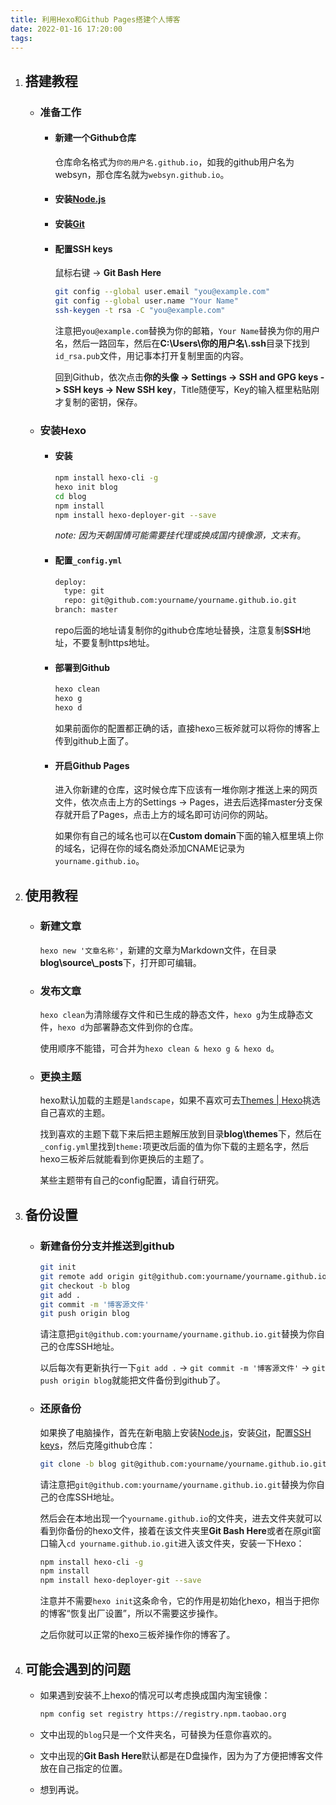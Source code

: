 ```yaml
---
title: 利用Hexo和Github Pages搭建个人博客
date: 2022-01-16 17:20:00
tags:
---
```


1. ## 搭建教程
   
   + ### 准备工作
     
     + #### 新建一个Github仓库
       
       仓库命名格式为`你的用户名.github.io`，如我的github用户名为websyn，那仓库名就为`websyn.github.io`。
     
     + #### 安装[Node.js](https://nodejs.org/zh-cn/)
     
     + #### 安装[Git](https://git-scm.com/)
     
     + #### 配置SSH keys
       
       鼠标右键 -> **Git Bash Here**
       
       ```bash
       git config --global user.email "you@example.com"
       git config --global user.name "Your Name"
       ssh-keygen -t rsa -C "you@example.com"
       ```
       
       注意把`you@example.com`替换为你的邮箱，`Your Name`替换为你的用户名，然后一路回车，然后在**C:\Users\你的用户名\\.ssh**目录下找到`id_rsa.pub`文件，用记事本打开复制里面的内容。
       
       回到Github，依次点击**你的头像 -> Settings -> SSH and GPG keys -> SSH keys -> New SSH key**，Title随便写，Key的输入框里粘贴刚才复制的密钥，保存。
   
   + ### 安装Hexo
     
     + #### 安装
       
       ```bash
       npm install hexo-cli -g
       hexo init blog
       cd blog
       npm install
       npm install hexo-deployer-git --save
       ```
       
       *note: 因为天朝国情可能需要挂代理或换成国内镜像源，文末有*。
     
     + #### 配置`_config.yml`
       
       ```bash
       deploy:
         type: git
         repo: git@github.com:yourname/yourname.github.io.git
       branch: master
       ```
       
       repo后面的地址请复制你的github仓库地址替换，注意复制**SSH**地址，不要复制https地址。
     
     + #### 部署到Github
       
       ```bash
       hexo clean
       hexo g
       hexo d
       ```
       
       如果前面你的配置都正确的话，直接hexo三板斧就可以将你的博客上传到github上面了。
     
     + #### 开启**Github Pages**
       
       进入你新建的仓库，这时候仓库下应该有一堆你刚才推送上来的网页文件，依次点击上方的Settings -> Pages，进去后选择master分支保存就开启了Pages，点击上方的域名即可访问你的网站。
       
       如果你有自己的域名也可以在**Custom domain**下面的输入框里填上你的域名，记得在你的域名商处添加CNAME记录为`yourname.github.io`。

2. ## 使用教程
   
   + ### 新建文章
     
     `hexo new '文章名称'`，新建的文章为Markdown文件，在目录**blog\source\\_posts**下，打开即可编辑。
   
   + ### 发布文章
     
     `hexo clean`为清除缓存文件和已生成的静态文件，`hexo g`为生成静态文件，`hexo d`为部署静态文件到你的仓库。
     
     使用顺序不能错，可合并为`hexo clean & hexo g & hexo d`。
   
   + ### 更换主题
     
     hexo默认加载的主题是`landscape`，如果不喜欢可去[Themes | Hexo](https://hexo.io/themes/)挑选自己喜欢的主题。
     
     找到喜欢的主题下载下来后把主题解压放到目录**blog\themes**下，然后在`_config.yml`里找到`theme:`项更改后面的值为你下载的主题名字，然后hexo三板斧后就能看到你更换后的主题了。
     
     某些主题带有自己的config配置，请自行研究。

3. ## 备份设置
   
   + ### 新建备份分支并推送到github
     
     ```bash
     git init
     git remote add origin git@github.com:yourname/yourname.github.io.git
     git checkout -b blog
     git add .
     git commit -m '博客源文件'
     git push origin blog
     ```
     
     请注意把`git@github.com:yourname/yourname.github.io.git`替换为你自己的仓库SSH地址。
     
     以后每次有更新执行一下`git add .` -> `git commit -m '博客源文件'` -> `git push origin blog`就能把文件备份到github了。
   
   + ### 还原备份
     
     如果换了电脑操作，首先在新电脑上安装[Node.js](https://nodejs.org/zh-cn/)，安装[Git](https://git-scm.com/)，配置[SSH keys](https://synblog.gq/2022/01/16/%E5%88%A9%E7%94%A8Hexo%E5%92%8CGithub-Pages%E6%90%AD%E5%BB%BA%E4%B8%AA%E4%BA%BA%E5%8D%9A%E5%AE%A2/#%E9%85%8D%E7%BD%AESSH-keys)，然后克隆github仓库：
     
     ```bash
     git clone -b blog git@github.com:yourname/yourname.github.io.git
     ```
     
     请注意把`git@github.com:yourname/yourname.github.io.git`替换为你自己的仓库SSH地址。
     
     然后会在本地出现一个`yourname.github.io`的文件夹，进去文件夹就可以看到你备份的hexo文件，接着在该文件夹里**Git Bash Here**或者在原git窗口输入`cd yourname.github.io.git`进入该文件夹，安装一下Hexo：
     
     ```bash
     npm install hexo-cli -g
     npm install
     npm install hexo-deployer-git --save
     ```
     
     注意并不需要`hexo init`这条命令，它的作用是初始化hexo，相当于把你的博客“恢复出厂设置”，所以不需要这步操作。
     
     之后你就可以正常的hexo三板斧操作你的博客了。

4. ## 可能会遇到的问题
   
   + 如果遇到安装不上hexo的情况可以考虑换成国内淘宝镜像：
     
     ```bash
     npm config set registry https://registry.npm.taobao.org
     ```
   
   + 文中出现的`blog`只是一个文件夹名，可替换为任意你喜欢的。
   
   + 文中出现的**Git Bash Here**默认都是在D盘操作，因为为了方便把博客文件放在自己指定的位置。
   
   + 想到再说。
